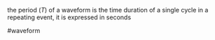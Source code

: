 the period ($T$) of a waveform is the time duration of a single cycle in a repeating event, it is expressed in seconds

#waveform